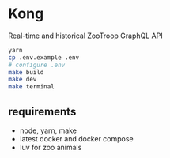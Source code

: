 # Kong
Real-time and historical ZooTroop GraphQL API

```bash
yarn
cp .env.example .env
# configure .env
make build
make dev
make terminal
```

## requirements
- node, yarn, make
- latest docker and docker compose
- luv for zoo animals
